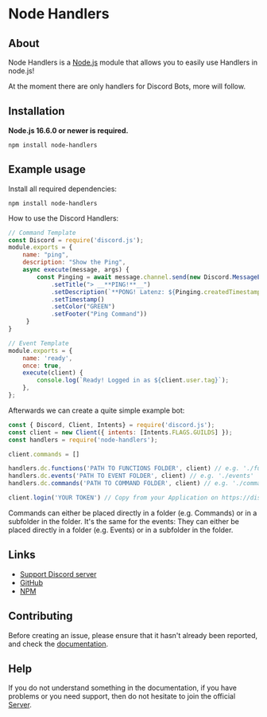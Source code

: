 # Node Handlers
## About

Node Handlers is a [Node.js](https://nodejs.org) module that allows you to easily use Handlers in node.js!

At the moment there are only handlers for Discord Bots, more will follow.

## Installation

**Node.js 16.6.0 or newer is required.**  

```sh-session
npm install node-handlers
```


## Example usage

Install all required dependencies:
```sh-session
npm install node-handlers

```

How to use the Discord Handlers:
```js
// Command Template
const Discord = require('discord.js');
module.exports = {
    name: "ping",
    description: "Show the Ping",
    async execute(message, args) {
        const Pinging = await message.channel.send(new Discord.MessageEmbed()
            .setTitle("> __**PING!**__")
            .setDescription(`**PONG! Latenz: ${Pinging.createdTimestamp - message.createdTimestamp}ms. | API Latenz: ${Math.round(message.client.ws.ping)}ms.**`)
            .setTimestamp()
            .setColor("GREEN")
            .setFooter("Ping Command"))
     }
}
```
```js
// Event Template
module.exports = {
	name: 'ready',
	once: true,
	execute(client) {
		console.log(`Ready! Logged in as ${client.user.tag}`);
	},
};
```

Afterwards we can create a quite simple example bot:
```js
const { Discord, Client, Intents} = require('discord.js');
const client = new Client({ intents: [Intents.FLAGS.GUILDS] });
const handlers = require('node-handlers');

client.commands = []

handlers.dc.functions('PATH TO FUNCTIONS FOLDER', client) // e.g. './functions'
handlers.dc.events('PATH TO EVENT FOLDER', client) // e.g. './events'
handlers.dc.commands('PATH TO COMMAND FOLDER', client) // e.g. './commands'

client.login('YOUR TOKEN') // Copy from your Application on https://discord.com/developers/applications
```
Commands can either be placed directly in a folder (e.g. Commands) or in a subfolder in the folder. It's the same for the events: They can either be placed directly in a folder (e.g. Events) or in a subfolder in the folder.


## Links

- [Support Discord server](https://dsc.gg/ole_is_live)
- [GitHub](https://github.com/Ole-is-live/node-handlers)
- [NPM](https://www.npmjs.com/package/node-handlers)

## Contributing

Before creating an issue, please ensure that it hasn't already been reported, and check the
[documentation](https://www.npmjs.com/package/node-handlers).  

## Help

If you do not understand something in the documentation, if you have problems or you need support, then do not hesitate to join the official [Server](https://dsc.gg/ole_is_live).
